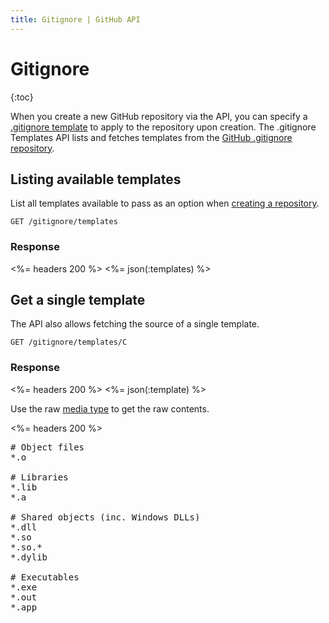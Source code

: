 ```yaml
---
title: Gitignore | GitHub API
---
```


# Gitignore

{:toc}

When you create a new GitHub repository via the API, you can specify a
[.gitignore template][what-is] to apply to the repository upon creation. The
.gitignore Templates API lists and fetches templates from the [GitHub .gitignore repository][templates-repo].

## Listing available templates

List all templates available to pass as an option when [creating a repository][create-repo].

    GET /gitignore/templates

### Response

<%= headers 200 %>
<%= json(:templates)  %>

## Get a single template

The API also allows fetching the source of a single template.

    GET /gitignore/templates/C

### Response

<%= headers 200 %>
<%= json(:template)  %>

Use the raw [media type][media-type] to get the raw contents.

<%= headers 200 %>
<pre>
# Object files
*.o

# Libraries
*.lib
*.a

# Shared objects (inc. Windows DLLs)
*.dll
*.so
*.so.*
*.dylib

# Executables
*.exe
*.out
*.app
</pre>

[what-is]: https://help.github.com/articles/ignoring-files
[templates-repo]: https://github.com/github/gitignore
[create-repo]: /v3/repos/#create
[media-type]: /v3/media/
